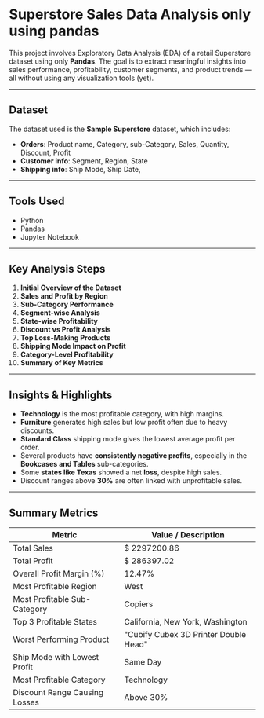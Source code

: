 # Superstore Sales Data Analysis only using pandas

This project involves Exploratory Data Analysis (EDA) of a retail Superstore dataset using only **Pandas**. The goal is to extract meaningful insights into sales performance, profitability, customer segments, and product trends — all without using any visualization tools (yet).

---

## Dataset

The dataset used is the **Sample Superstore** dataset, which includes:

- **Orders**: Product name, Category, sub-Category, Sales, Quantity, Discount, Profit
- **Customer info**: Segment, Region, State
- **Shipping info**: Ship Mode, Ship Date, 

---

## Tools Used

- Python 
- Pandas 
- Jupyter Notebook 

---

## Key Analysis Steps

1. **Initial Overview of the Dataset**
2. **Sales and Profit by Region**
3. **Sub-Category Performance**
4. **Segment-wise Analysis**
5. **State-wise Profitability**
6. **Discount vs Profit Analysis**
7. **Top Loss-Making Products**
8. **Shipping Mode Impact on Profit**
9. **Category-Level Profitability**
10. **Summary of Key Metrics**

---

## Insights & Highlights

- **Technology** is the most profitable category, with high margins.
- **Furniture** generates high sales but low profit often due to heavy discounts.
- **Standard Class** shipping mode gives the lowest average profit per order.
- Several products have **consistently negative profits**, especially in the **Bookcases and Tables** sub-categories.
- Some **states like Texas** showed a net **loss**, despite high sales.
- Discount ranges above **30%** are often linked with unprofitable sales.

---

## Summary Metrics

| Metric                           | Value / Description                    |
|----------------------------------|----------------------------------------|
| Total Sales                      | $ 2297200.86                           |
| Total Profit                     | $ 286397.02                            |
| Overall Profit Margin (%)        | 12.47%                                 |
| Most Profitable Region           | West                                   |
| Most Profitable Sub-Category     | Copiers                                |
| Top 3 Profitable States          | California, New York, Washington       |
| Worst Performing Product         | "Cubify Cubex 3D Printer Double Head"  |
| Ship Mode with Lowest Profit     | Same Day                               |
| Most Profitable Category         | Technology                             |
| Discount Range Causing Losses    | Above 30%                              |





